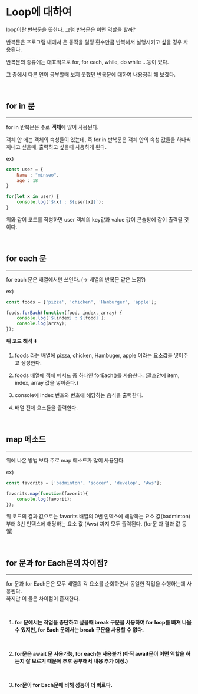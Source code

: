 # **Loop에 대하여** 
loop이란 반복문을 뜻한다. 그럼 반복문은 어떤 역할을 할까?

반복문은 프로그램 내에서 은 동작을 일정 횟수만큼 반복해서 실행시키고 싶을 경우 사용된다.

반복문의 종류에는 대표적으로 for, for each, while, do while …등이 있다.

그 중에서 다른 언어 공부할때 보지 못했던 반복문에 대하여 내용정리 해 보겠다.

<br>


## **for in 문**

---

for in 반복문은 주로 **객체**에 많이 사용된다.

객체 안 에는 객체의 속성들이 있는데, 즉 for in 반복문은 객체 안의 속성 값들을 하나씩
꺼내고 싶을때, 출력하고 싶을때 사용하게 된다.

ex) 

```jsx
const user = {
    Name : "minseo",
    age : 18
}

for(let x in user) {
    console.log(`${x} : ${user[x]}`);
}
```

위와 같이 코드를 작성하면 user 객체의 key값과 value 값이 콘솔창에 같이 출력될 것이다.


<br>


## **for each 문**

---

for each 문은 배열에서만 쓰인다. (→ 배열의 반복문 같은 느낌?)

ex)

```jsx
const foods = ['pizza', 'chicken', 'Hamburger', 'apple'];

foods.forEach(function(food, index, array) {
    console.log(`${index} : ${food}`);
    console.log(array);
});
```

**위 코드 해석** ⬇️

1) foods 라는 배열에 pizza, chicken, Hambuger, apple 이라는 요소값을 넣어주고 생성한다.

2) foods 배열에 객체 메서드 중 하나인 forEach()를 사용한다. (괄호안에 item, index, array 값을 넣어준다.)

3) console에 index 번호와 번호에 해당하는 음식을 출력한다.

4) 배열 전체 요소들을 출력한다.

<br>

## **map 메소드**

---

위에 나온 방법 보다 주로 map 메소드가 많이 사용된다.

ex)

```jsx
const favorits = ['badminton', 'soccer', 'develop', 'Aws'];

favorits.map(function(favorit){
    console.log(favorit);
});
```

위 코드의 결과 값으로는 favorits  배열의 0번 인덱스에 해당하는 요소 값(badminton)부터
3번 인덱스에 해당하는 요소 값 (Aws) 까지 모두 출력된다. (for문 과 결과 값 동일)

<br>


## **for 문과 for Each문의 차이점?**

---

for 문과 for Each문은 모두 배열의 각 요소를 순회하면서 동일한 작업을 수행하는데 사용된다. <br>
하지만 이 둘은 차이점이 존재한다.

<br>

1) **for 문에서는 작업을 중단하고 싶을때 break 구문을 사용하여 for loop를 빠져 나올 수 있지만, for Each 문에서는 break 구문을 사용할 수 없다.**

<br>

2) **for문은 await 문 사용가능, for each는 사용불가 (아직 await문이 어떤 역할을 하는지 잘 모르기 때문에 추후 공부해서 내용 추가 예정.)**

<br>

3) **for문이 for Each문에 비해 성능이 더 빠르다.**